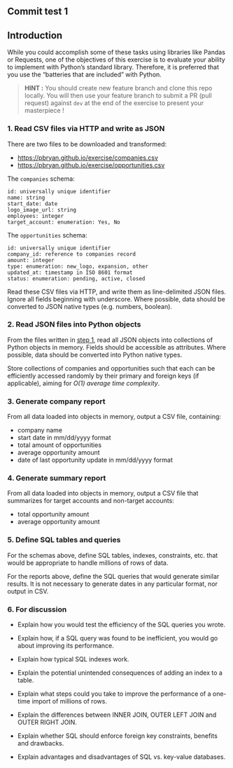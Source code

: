## Commit test 1

## Introduction

While you could accomplish some of these tasks using libraries like Pandas or Requests, one of the objectives of this exercise is to evaluate your ability to implement with Python’s standard library. Therefore, it is preferred that you use the “batteries that are included” with Python.


> __HINT :__ You should create new feature branch and clone this repo locally. You will then use your feature branch to submit a PR (pull request) against `dev` at the end of the exercise to present your masterpiece !


### 1. Read CSV files via HTTP and write as JSON

There are two files to be downloaded and transformed:

 - https://pbryan.github.io/exercise/companies.csv
 - https://pbryan.github.io/exercise/opportunities.csv

The `companies` schema:
```
id: universally unique identifier
name: string
start_date: date
logo_image_url: string
employees: integer
target_account: enumeration: Yes, No
```

The `opportunities` schema:
```
id: universally unique identifier
company_id: reference to companies record
amount: integer
type: enumeration: new_logo, expansion, other
updated_at: timestamp in ISO 8601 format
status: enumeration: pending, active, closed
```

Read these CSV files via HTTP, and write them as line-delimited JSON files. Ignore all fields beginning with underscore. Where possible, data should be converted to JSON native types (e.g. numbers, boolean).


### 2. Read JSON files into Python objects

From the files written in [step 1](#1-read-csv-files-via-http-and-write-as-json), read all JSON objects into collections of Python objects in memory. Fields should be accessible as attributes. Where possible, data should be converted into Python native types.

Store collections of companies and opportunities such that each can be efficiently accessed randomly by their primary and foreign keys (if applicable), aiming for *O(1) average time complexity*.


### 3. Generate company report

From all data loaded into objects in memory, output a CSV file, containing:

 - company name
 - start date in mm/dd/yyyy format
 - total amount of opportunities
 - average opportunity amount
 - date of last opportunity update in mm/dd/yyyy format

### 4. Generate summary report

From all data loaded into objects in memory, output a CSV file that summarizes for target accounts and non-target accounts:

 - total opportunity amount
 - average opportunity amount


### 5. Define SQL tables and queries

For the schemas above, define SQL tables, indexes, constraints, etc. that would be appropriate to handle millions of rows of data.

For the reports above, define the SQL queries that would generate similar results. It is not necessary to generate dates in any particular format, nor output in CSV.


### 6. For discussion

 * Explain how you would test the efficiency of the SQL queries you wrote.

 * Explain how, if a SQL query was found to be inefficient, you would go about improving its performance.

 * Explain how typical SQL indexes work.

 * Explain the potential unintended consequences of adding an index to a table.

 * Explain what steps could you take to improve the performance of a one-time import of millions of rows.

 * Explain the differences between INNER JOIN, OUTER LEFT JOIN and OUTER RIGHT JOIN.

 * Explain whether SQL should enforce foreign key constraints, benefits and drawbacks.

 * Explain advantages and disadvantages of SQL vs. key-value databases.

